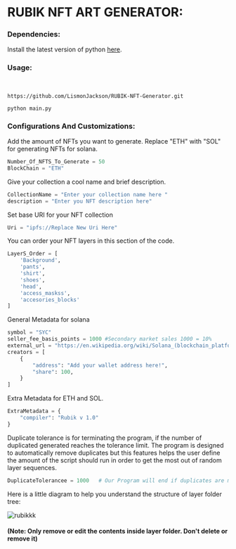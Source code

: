 
<h1><b>RUBIK NFT ART GENERATOR:</b></h1>
<h3>Dependencies:</h3>

<p>Install the latest version of python <a href="https://www.python.org/downloads/" target="_blank">here</a>.</p>

<h3>Usage:</h3>
<br>

```
https://github.com/LismonJackson/RUBIK-NFT-Generator.git

python main.py
```

<h3>Configurations And Customizations:</h3>

<p>Add the amount of NFTs you want to generate. Replace "ETH" with "SOL" for generating NFTs for solana.<p>


```python
Number_Of_NFTS_To_Generate = 50
BlockChain = "ETH"  
```
<p>Give your collection a cool name and brief description.</p>

```python
CollectionName = "Enter your collection name here "
description = "Enter you NFT description here" 
```

<p>Set base URI for your NFT collection</p>

```python
Uri = "ipfs://Replace New Uri Here" 
```
<p>You can order your NFT layers in this section of the code.</p>

```python
LayerS_Order = [
    'Background',
    'pants',
    'shirt',
    'shoes',
    'head',
    'access_maskss',
    'accesories_blocks'
]
```

<p>General Metadata for solana</p>

```python
symbol = "SYC"
seller_fee_basis_points = 1000 #Secondary market sales 1000 = 10%
external_url = "https://en.wikipedia.org/wiki/Solana_(blockchain_platform)"
creators = [
    {
        "address": "Add your wallet address here!",
        "share": 100, 
    }
]
```

<p>Extra Metadata for ETH and SOL.</p>

```python
ExtraMetadata = { 
    "compiler": "Rubik v 1.0"
}
```

<p>Duplicate tolerance is for terminating the program, if the number of duplicated generated reaches the tolerance limit. The program is designed to automatically remove duplicates but this features helps the user define the amount of the script should run in order to get the most out of random layer sequences.</p>

```python
DuplicateTolerancee = 1000   # Our Program will end if duplicates are more than 1000
```

<p>Here is a little diagram to help you understand the structure of layer folder tree:</p>

![rubikkk](https://user-images.githubusercontent.com/81759431/185686251-f33fcce6-f5fa-40f7-a84a-f900842caf85.PNG)

<h4>(Note: Only remove or edit the contents inside layer folder. Don't delete or remove it)</h4>
